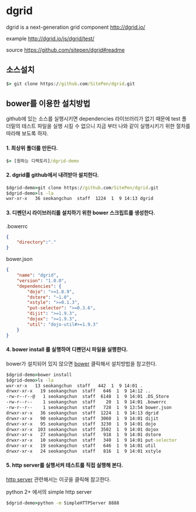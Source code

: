 # dgrid 

dgrid is a next-generation grid component
http://dgrid.io/

example
http://dgrid.io/js/dgrid/test/

source
https://github.com/sitepen/dgrid#readme

## 소스설치

```cmd
$> git clone https://github.com/SitePen/dgrid.git

```

## bower를 이용한 설치방법

github에 있는 소스를 실행시키면 dependencies 라이브러리가 없기 때문에 test 폴더밑의 테스트 파일을 실행 시킬 수 없으니 지금 부터 나와 같이 실행시키기 위한 절차를 따라해 보도록 하자.

#### 1. 최상위 폴더를 만든다.

```cmd
$> [원하는 디렉토리]/dgrid-demo
```

#### 2. dgrid를 github에서 내려받아 설치한다.

```cmd
$dgrid-demo>git clone https://github.com/SitePen/dgrid.git
$dgrid-demo>ls -la
wxr-xr-x   36 seokangchun  staff  1224  1  9 14:13 dgrid
```

#### 3. 디펜던시  라이브러리를 설치하기 위한 bower 스크립트를 생성한다.

.bowerrc

```json
{
	"directory":"."
}
```

bower.json

```json
{
	"name": "dgrid",
 	"version": "1.0.0",
	"dependencies": {
		"dojo": ">=1.8.9",
		"dstore": "~1.0",
		"xstyle": ">=0.1.3",
		"put-selector": ">=0.3.6",
		"dijit": ">=1.9.3",
		"dojox": ">=1.9.3",
		"util": "dojo-util#>=1.9.3"
	}
}
```

#### 4. bower install 를 실행하여 디펜던시 파일을 실행한다.

bower가 설치되어 있지 않으면 [bower](https://github.com/skc3779/program-document/tree/master/bower)  클릭해서 설치방법을 참고한다.

```cmd
$dgrid-demo>bower install
$dgrid-demo>ls -la
wxr-xr-x   13 seokangchun  staff   442  1  9 14:01 .
drwxr-xr-x   19 seokangchun  staff   646  1  9 14:12 ..
-rw-r--r--@   1 seokangchun  staff  6148  1  9 14:01 .DS_Store
-rw-r--r--    1 seokangchun  staff    20  1  9 14:01 .bowerrc
-rw-r--r--    1 seokangchun  staff   728  1  9 13:54 bower.json
drwxr-xr-x   36 seokangchun  staff  1224  1  9 14:13 dgrid
drwxr-xr-x   90 seokangchun  staff  3060  1  9 14:01 dijit
drwxr-xr-x   95 seokangchun  staff  3230  1  9 14:01 dojo
drwxr-xr-x  103 seokangchun  staff  3502  1  9 14:01 dojox
drwxr-xr-x   27 seokangchun  staff   918  1  9 14:01 dstore
drwxr-xr-x   10 seokangchun  staff   340  1  9 14:01 put-selector
drwxr-xr-x   19 seokangchun  staff   646  1  9 14:01 util
drwxr-xr-x   24 seokangchun  staff   816  1  9 14:01 xstyle
```

#### 5. http server를 실행서켜 테스트를 직접 실행해 본다.

[http server](https://github.com/skc3779/program-document/tree/master/http-server) 관련해서는 이곳을 클릭해 참고한다.

python 2+ 에서의 simple http server 

```cmd
$dgrid-demo>python -m SimpleHTTPServer 8888
```
